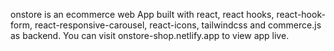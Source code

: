 onstore is an ecommerce web App built with react, react hooks, react-hook-form, react-responsive-carousel, react-icons, tailwindcss and commerce.js as backend.
You can visit onstore-shop.netlify.app to view app live.
